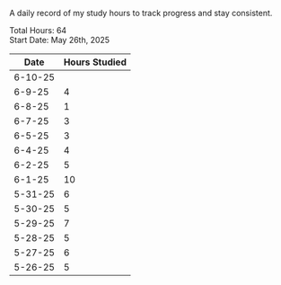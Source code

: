 A daily record of my study hours to track progress and stay consistent.

Total Hours: 64  
Start Date: May 26th, 2025

| **Date** | **Hours Studied** |
| -------- | ----------------- |
| 6-10-25  |                   |
| 6-9-25   | 4                 |
| 6-8-25   | 1                 |
| 6-7-25   | 3                 |
| 6-5-25   | 3                 |
| 6-4-25   | 4                 |
| 6-2-25   | 5                 |
| 6-1-25   | 10                |
| 5-31-25  | 6                 |
| 5-30-25  | 5                 |
| 5-29-25  | 7                 |
| 5-28-25  | 5                 |
| 5-27-25  | 6                 |
| 5-26-25  | 5                 |




